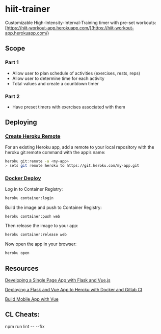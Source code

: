 # hiit-trainer
Customizable High-Intensity-Interval-Training timer with pre-set workouts:
[https://hiit-workout-app.herokuapp.com/](https://hiit-workout-app.herokuapp.com/)

## Scope
### Part 1
- Allow user to plan schedule of activities (exercises, rests, reps)
- Allow user to determine time for each activity
- Total values and create a countdown timer

### Part 2
- Have preset timers with exercises associated with them


## Deploying
### [Create Heroku Remote](https://devcenter.heroku.com/articles/git#prerequisites-install-git-and-the-heroku-cli)
For an existing Heroku app, add a remote to your local repository with the heroku git:remote command with the app’s name:

```bash
heroku git:remote -a <my-app>
> sets git remote heroku to https://git.heroku.com/my-app.git
```

### [Docker Deploy](https://devcenter.heroku.com/articles/container-registry-and-runtime#getting-started)

Log in to Container Registry:
```bash
heroku container:login
```

Build the image and push to Container Registry:
```bash
heroku container:push web
```

Then release the image to your app:
```bash
heroku container:release web
```

Now open the app in your browser:
```bash
heroku open
```

## Resources
[Developing a Single Page App with Flask and Vue.js](https://testdriven.io/blog/developing-a-single-page-app-with-flask-and-vuejs/)

[Deploying a Flask and Vue App to Heroku with Docker and Gitlab CI](https://testdriven.io/blog/deploying-flask-to-heroku-with-docker-and-gitlab/)

[Build Mobile App with Vue](https://www.nativescript.org/vue)

## CL Cheats:
npm run lint -- --fix
